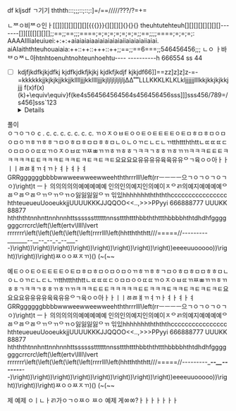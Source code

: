 df  kljsdf
ㄱ기기
ththth:::;;;::;::;:]=/==/////???/?=+=

ㄴᄍㅇ비ᄍㅇ인ㅏ[[]]][][][][][][{{{}}}{][][][]{}{}{} theuhtutehteuh[][][][][][][][]-------[]][[[[][][][];;==;;==;;;====;=;=;=;=;=;=;=;;==;;;;====;=;=;=;: AAAAIIIiaIeuiuei:+:+:+aiaiaiaiaaiaiaiaiaiaiiaiaiaiaiiaiai. aiAIaiththteuhouaiaia:++::++::+++::++;;==;;==6===;;546456456;;;
ㄴㅇ
ㅏ바ᄇㅇᄍㄴ아htnhtoenuhtnohteunhoehtu---- ----------h 666554 ss 44
- [ ] kdjfjkdfkjkjdfkj kjdfkjdkfjkjkj kjdkfjkdjf kjkjdf66]]==zz]z]z]z-=-=kkkkkkjjkjkjkjjkkjjklllljjjkklllljjjkjljljljljljlj∆∆˚˚˚LLLKKKLKLKLkljjjjjjlllkkjkkjkjkkjjjj
f(x)f(x)(k)+\equiv\equiv}f(ke4s564564564564s456456456sss]]]sss456/789=/s456]sss`123<details>
<summary>풀이</summary>ㅇㄱㅇㄱㅇ
c
.   c.   c.   c.   c.   c.   c.   c.   ㄲㅇㅈㅇㅂㅌㅇㅇㅌㅇㅌㅌㅌㅌㅇㅌㅁㅎㅁㅎㅁㅇㅁㅇㅁㅇㄲㅎㄲㅎㅎㄱㅁㅇㅎㅁㅎㅁㅁㅎㅎㅁㄴㅇㄴㅇㄲㄷㄴㄷㄴㄲtthttththttㄴㄸㄸㄸㄷㅇㅁㅁㅇㅇㄸㄸㄲㅇㅈㅇㅂㄸㄲㅉㅃㄲㄲㅎㄲㅎㅎㄱㅋㅋㄱㅎㅎㄲㅎㄲㄲㅋㅋㅋㅌㅌㅌㅋㅋㅋㅋㅋㅌㅌㅋㅋㅋㅌㅋㅋㅌㅋㅌㅋㅌㅋㅌ요요요요유유유유육육유유ᄋㄱ육ㅇㅇ아ㅏㅏㅣㅣㅀㅀㅒㄲㅕㄲㅏㅕㅏㅕㅏㅕGRRggggggbbbbwwweewweewweehththrrrlll\left(rrㅡㅡㅡㅡ으ㄱㅇㄱㅇㄱㅇㄱㅇ)\right)t ㅡㅏ 의의의의의예예예예예 인의인의예지인의예이ㅈᄋㄺ의예지예예예예ᄋㅀᄋㅀᄋㅀᄋㄲᄋㄲᄋㄲㅇ잃잃잃잃ᄋㄲ 읶있hhhhhhhththththcccccccccccccccc hthteueueuUooeukkjjUUUUKKKJJQQOO<<..,>>>PPyyi 666888777 UUUKK 88877 hthththtnnhnttnnhnnhttssssssttttttnnssttthttthbbththttthbbbbhthtdhdhfgggggggcrrcrc\left(\left(ertv\llll\lvert rrrrrrr\left(\left(\left(\left(\left(rrrrlll\left(hhtthththtt///=====//---------_______--__--_--_-_--___--)\right))\right))\right))\right))\right))\right))\right))\right))eeeeuuooooo))\right))\right))\right)ㅉㅇㅇㅉㅈㄲ)() (~(~~

예ㅌㅇㅇㅌㅇㅌㅌㅌㅌㅇㅌㅁㅎㅁㅎㅁㅇㅁㅇㅁㅇㄲㅎㄲㅎㅎㄱㅁㅇㅎㅁㅎㅁㅁㅎㅎㅁㄴㅇㄴㅇㄲㄷㄴㄷㄴㄲtthttththttㄴㄸㄸㄸㄷㅇㅁㅁㅇㅇㄸㄸㄲㅇㅈㅇㅂㄸㄲㅉㅃㄲㄲㅎㄲㅎㅎㄱㅋㅋㄱㅎㅎㄲㅎㄲㄲㅋㅋㅋㅌㅌㅌㅋㅋㅋㅋㅋㅌㅌㅋㅋㅋㅌㅋㅋㅌㅋㅌㅋㅌㅋㅌ요요요요유유유유육육유유ᄋㄱ육ㅇㅇ아ㅏㅏㅣㅣㅀㅀㅒㄲㅕㄲㅏㅕㅏㅕㅏㅕGRRggggggbbbbwwweewweewweehththrrrlll\left(rrㅡㅡㅡㅡ으ㄱㅇㄱㅇㄱㅇㄱㅇ)\right)t ㅡㅏ 의의의의의예예예예예 인의인의예지인의예이ㅈᄋㄺ의예지예예예예ᄋㅀᄋㅀᄋㅀᄋㄲᄋㄲᄋㄲㅇ잃잃잃잃ᄋㄲ 읶있hhhhhhhththththcccccccccccccccc hthteueueuUooeukkjjUUUUKKKJJQQOO<<..,>>>PPyyi 666888777 UUUKK 88877 hthththtnnhnttnnhnnhttssssssttttttnnssttthttthbbththttthbbbbhthtdhdhfgggggggcrrcrc\left(\left(ertv\llll\lvert rrrrrrr\left(\left(\left(\left(\left(rrrrlll\left(hhtthththtt///=====//---------_______--__--_--_-_--___--)\right))\right))\right))\right))\right))\right))\right))\right))eeeeuuooooo))\right))\right))\right)ㅉㅇㅇㅉㅈㄲ)() (~(~~

제
예제
ㅇㅣㄴㅏㄺ가ㅇㄱㅇㅉㅇ ㅉㅇ
예제
게ㆀㆀ?ㅏㅏㅏㅏㅏㅏㅏ